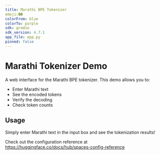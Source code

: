 ```yaml
---
title: Marathi BPE Tokenizer
emoji:��
colorFrom: blue
colorTo: purple
sdk: gradio
sdk_version: 4.7.1
app_file: app.py
pinned: false
---
```


# Marathi Tokenizer Demo

A web interface for the Marathi BPE tokenizer. This demo allows you to:
- Enter Marathi text
- See the encoded tokens
- Verify the decoding
- Check token counts

## Usage
Simply enter Marathi text in the input box and see the tokenization results!

Check out the configuration reference at https://huggingface.co/docs/hub/spaces-config-reference
